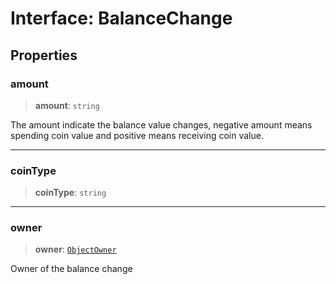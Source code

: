 # Interface: BalanceChange

## Properties

### amount

> **amount**: `string`

The amount indicate the balance value changes, negative amount means spending coin value and
positive means receiving coin value.

***

### coinType

> **coinType**: `string`

***

### owner

> **owner**: [`ObjectOwner`](../type-aliases/ObjectOwner.md)

Owner of the balance change

